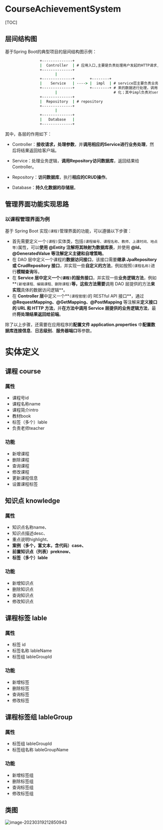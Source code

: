 # CourseAchievementSystem

[TOC]

## 层间结构图

基于Spring Boot的典型项目的层间结构图示例：

```cmd
                +--------------+
​                |  Controller  | # 应用入口,主要是负责处理用户发起的HTTP请求,需要调用service层的接口
​                +--------------+
​                       |
​                +--------------+       +--------+ 
​                |    Service   | ----> |  impl  | # service层主要负责业务逻辑的处理，对controller层传输过
​                +--------------+       +--------+ # 来的数据进行处理，调用repository层的方法来实现数据的持久
​                       |                          # 化；其中impl负责对service中定义的接口进行实现
​                +--------------+
​                |  Repository  | # repository
​                +--------------+
​                       |
​                +--------------+
​                |   Database   |
​                +--------------+
```


其中，各层的作用如下：

- Controller：**接收请求，处理参数**，并**调用相应的Service进行业务处理**，然后将结果返回给客户端。

- Service：处理业务逻辑，**调用Repository访问数据库**，返回结果给Controller。
- Repository：**访问数据库**，执行**相应的CRUD操作**。
- Database：**持久化数据的存储层**。

## 管理界面功能实现思路

### 以课程管理界面为例

基于 Spring Boot 实现`(课程)`管理界面的功能，可以遵循以下步骤：

- 首先需要定义一个`(课程)`实体类，包括`(课程编号、课程名称、教师、上课时间、地点等)`属性，可以**使用 @Entity 注解将其映射为数据库表**，并使用 **@Id、@GeneratedValue 等注解定义主键和自增策略**。
- 在 DAO 层中定义一个课程的**数据访问接口**，该接口需要**继承 JpaRepository 或 CrudRepository 接口**，并实现一些**自定义的方法**，例如按照`(课程名称)`进行**模糊查询**等。
- 在 **Service 层中定义一个`(课程)`的服务接口**，并实现一些**业务逻辑方法**，例如**`(新增课程、编辑课程、删除课程)`**等，这些方法需要**调用 DAO 层提供的方法**来实现**具体的数据访问逻辑**。
- 在 **Controller 层**中定义一个**`(课程管理)`的 RESTful API 接口**，通过 **@RequestMapping、@GetMapping、@PostMapping** 等注解来**定义接口的 URL 和 HTTP 方法**，并**在方法中调用 Service 层提供的业务逻辑方法**，最终**将处理结果返回给前端**。

除了以上步骤，还需要在应用程序的**配置文件 application.properties** 中**配置数据库连接信息**、**日志级别**、**服务器端口**等参数。

# 实体定义

## 课程 course

### 属性

- 课程号id
- 课程名称name
- 课程简介intro
- 教材book
- 标签（多个）lable
- 负责老师teacher

### 功能

- 新增课程
- 删除课程
- 查询课程
- 修改课程
- 更新课程信息
- 设置课程标签

## 知识点 knowledge

### 属性

- 知识点名称name、
- 知识点描述desc、
- 重点说明highlight、
- **案例（多个，富文本，含代码）case、**
- **前置知识点（列表）preknow、**
- **标签（多个）lable**

### 功能

- 新增知识点
- 删除知识点
- 查询知识点
- 修改知识点

## 课程标签 lable

### 属性

- 标签 id
- 标签名称 lableName
- 标签组 lableGroupId

### 功能

- 新增标签
- 删除标签
- 查询标签
- 修改标签

## 课程标签组 lableGroup

### 属性

- 标签组 lableGroupId
- 标签组名称 lableGroupName

### 功能

- 新增标签组
- 删除标签组
- 查询标签组
- 修改标签组



## 类图

![image-20230319212850943](http://evinci.oss-cn-hangzhou.aliyuncs.com/evinci/image-20230319212850943.png)